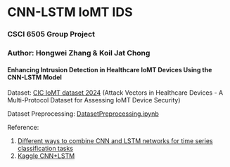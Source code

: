 # CNN-LSTM IoMT IDS
### CSCI 6505 Group Project
### Author: Hongwei Zhang & Koil Jat Chong
#### Enhancing Intrusion Detection in Healthcare IoMT Devices Using the CNN-LSTM Model




Dataset: [CIC IoMT dataset 2024](https://www.unb.ca/cic/datasets/iomt-dataset-2024.html) (Attack Vectors in Healthcare Devices - A Multi-Protocol Dataset for Assessing IoMT Device Security)

Dataset Preprocessing: [DatasetPreprocessing.ipynb](DatasetPreprocessing.ipynb)

Reference:  
1. [Different ways to combine CNN and LSTM networks for time series classification tasks](https://medium.com/@mijanr/different-ways-to-combine-cnn-and-lstm-networks-for-time-series-classification-tasks-b03fc37e91b6)     
2. [Kaggle CNN+LSTM](https://www.kaggle.com/code/yunsuxiaozi/cnn-lstm)